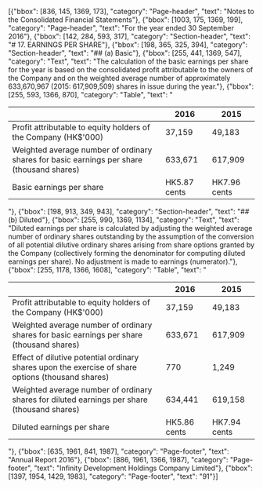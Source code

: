 [{"bbox": [836, 145, 1369, 173], "category": "Page-header", "text": "Notes to the Consolidated Financial Statements"}, {"bbox": [1003, 175, 1369, 199], "category": "Page-header", "text": "For the year ended 30 September 2016"}, {"bbox": [142, 284, 593, 317], "category": "Section-header", "text": "# 17. EARNINGS PER SHARE"}, {"bbox": [198, 365, 325, 394], "category": "Section-header", "text": "## (a) Basic"}, {"bbox": [255, 441, 1369, 547], "category": "Text", "text": "The calculation of the basic earnings per share for the year is based on the consolidated profit attributable to the owners of the Company and on the weighted average number of approximately 633,670,967 (2015: 617,909,509) shares in issue during the year."}, {"bbox": [255, 593, 1366, 870], "category": "Table", "text": "<table><thead><tr><th></th><th>2016</th><th>2015</th></tr></thead><tbody><tr><td>Profit attributable to equity holders of the Company (HK$'000)</td><td>37,159</td><td>49,183</td></tr><tr><td>Weighted average number of ordinary shares for basic earnings per share (thousand shares)</td><td>633,671</td><td>617,909</td></tr><tr><td>Basic earnings per share</td><td>HK5.87 cents</td><td>HK7.96 cents</td></tr></tbody></table>"}, {"bbox": [198, 913, 349, 943], "category": "Section-header", "text": "## (b) Diluted"}, {"bbox": [255, 990, 1369, 1134], "category": "Text", "text": "Diluted earnings per share is calculated by adjusting the weighted average number of ordinary shares outstanding by the assumption of the conversion of all potential dilutive ordinary shares arising from share options granted by the Company (collectively forming the denominator for computing diluted earnings per share). No adjustment is made to earnings (numerator)."}, {"bbox": [255, 1178, 1366, 1608], "category": "Table", "text": "<table><thead><tr><th></th><th>2016</th><th>2015</th></tr></thead><tbody><tr><td>Profit attributable to equity holders of the Company (HK$'000)</td><td>37,159</td><td>49,183</td></tr><tr><td>Weighted average number of ordinary shares for basic earnings per share (thousand shares)</td><td>633,671</td><td>617,909</td></tr><tr><td>Effect of dilutive potential ordinary shares upon the exercise of share options (thousand shares)</td><td>770</td><td>1,249</td></tr><tr><td>Weighted average number of ordinary shares for diluted earnings per share (thousand shares)</td><td>634,441</td><td>619,158</td></tr><tr><td>Diluted earnings per share</td><td>HK5.86 cents</td><td>HK7.94 cents</td></tr></tbody></table>"}, {"bbox": [635, 1961, 841, 1987], "category": "Page-footer", "text": "Annual Report 2016"}, {"bbox": [886, 1961, 1366, 1987], "category": "Page-footer", "text": "Infinity Development Holdings Company Limited"}, {"bbox": [1397, 1954, 1429, 1983], "category": "Page-footer", "text": "91"}]